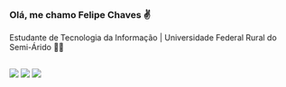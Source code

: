 ### Olá, me chamo Felipe Chaves ✌

 Estudante de Tecnologia da Informação | Universidade Federal Rural do Semi-Árido 👨‍💻
 ##
 
<div> 
  <a href="https://www.instagram.com/felipe.chl/" target="_blank"><img src="https://img.shields.io/badge/-Instagram-%23E4405F?style=for-the-badge&logo=instagram&logoColor=white" target="_blank"></a>
  <a href = "mailto:felipechavespsp@gmail.com"><img src="https://img.shields.io/badge/-Gmail-%23333?style=for-the-badge&logo=gmail&logoColor=white" target="_blank"></a>
  <a href="https://www.linkedin.com/in/felipe-chaves-lima" target="_blank"><img src="https://img.shields.io/badge/-LinkedIn-%230077B5?style=for-the-badge&logo=linkedin&logoColor=white" target="_blank"></a> 
  
</div>
